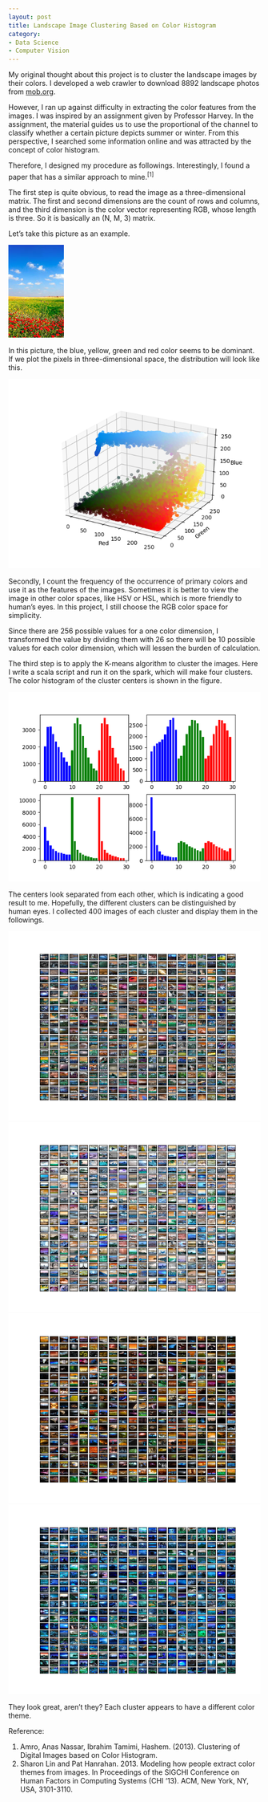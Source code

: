 ```yaml
---
layout: post
title: Landscape Image Clustering Based on Color Histogram
category:
- Data Science
- Computer Vision
---
```


My original thought about this project is to cluster the landscape images by their colors. I developed a web crawler to download 8892 landscape photos from [mob.org](https://wallpaper.mob.org/gallery/tag=landscape/).

However, I ran up against difficulty in extracting the color features from the images. I was inspired by an assignment given by Professor Harvey. In the assignment, the material guides us to use the proportional of the channel to classify whether a certain picture depicts summer or winter. From this perspective, I searched some information online and was attracted by the concept of color histogram.

Therefore, I designed my procedure as followings. Interestingly, I found a paper that has a similar approach to mine.<sup>[1]<sup>

The first step is quite obvious, to read the image as a three-dimensional matrix. The first and second dimensions are the count of rows and columns, and the third dimension is the color vector representing RGB, whose length is three. So it is basically an (N, M, 3) matrix.

Let’s take this picture as an example.

<img src = "/figures/Landscape-Image-Clustering-Based-On-Color-Histogram/sample.jpg" alt = "Sample">

In this picture, the blue, yellow, green and red color seems to be dominant. If we plot the pixels in three-dimensional space, the distribution will look like this.

<img src = "/figures/Landscape-Image-Clustering-Based-On-Color-Histogram/sample_color_scatter.png" alt = "Sample Color Scatter">

Secondly, I count the frequency of the occurrence of primary colors and use it as the features of the images. Sometimes it is better to view the image in other color spaces, like HSV or HSL, which is more friendly to human’s eyes. In this project, I still choose the RGB color space for simplicity.

Since there are 256 possible values for a one color dimension, I transformed the value by dividing them with 26 so there will be 10 possible values for each color dimension, which will lessen the burden of calculation.

The third step is to apply the K-means algorithm to cluster the images. Here I write a scala script and run it on the spark, which will make four clusters. The color histogram of the cluster centers is shown in the figure.

<img src = "/figures/Landscape-Image-Clustering-Based-On-Color-Histogram/cluster_centers_hist.png" alt = "Cluster Centers Color Histogram">

The centers look separated from each other, which is indicating a good result to me. Hopefully, the different clusters can be distinguished by human eyes. I collected 400 images of each cluster and display them in the followings.

<img src = "/figures/Landscape-Image-Clustering-Based-On-Color-Histogram/400images_0.png" alt = "400images_0">
<img src = "/figures/Landscape-Image-Clustering-Based-On-Color-Histogram/400images_1.png" alt = "400images_1">
<img src = "/figures/Landscape-Image-Clustering-Based-On-Color-Histogram/400images_2.png" alt = "400images_2">
<img src = "/figures/Landscape-Image-Clustering-Based-On-Color-Histogram/400images_3.png" alt = "400images_3">

They look great, aren’t they? Each cluster appears to have a different color theme.

Reference:
<ol>
 	<li>Amro, Anas Nassar, Ibrahim Tamimi, Hashem. (2013). Clustering of Digital Images based on Color Histogram.</li>
 	<li>Sharon Lin and Pat Hanrahan. 2013. Modeling how people extract color themes from images. In Proceedings of the SIGCHI Conference on Human Factors in Computing Systems (CHI ‘13). ACM, New York, NY, USA, 3101-3110.</li>
</ol>
